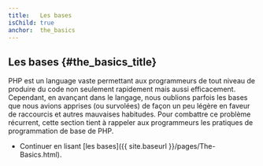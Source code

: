 ```yaml
---
title:   Les bases
isChild: true
anchor:  the_basics
---
```


## Les bases {#the_basics_title}

PHP est un language vaste permettant aux programmeurs de tout niveau de produire du code non seulement rapidement mais
aussi efficacement. Cependant, en avançant dans le langage, nous oublions parfois les bases que nous avions apprises
(ou survolées) de façon un peu légère en faveur de raccourcis et autres mauvaises habitudes. Pour combattre ce problème
récurrent, cette section tient à rappeler aux programmeurs les pratiques de programmation de base de PHP.

* Continuer en lisant [les bases]({{ site.baseurl }}/pages/The-Basics.html).
